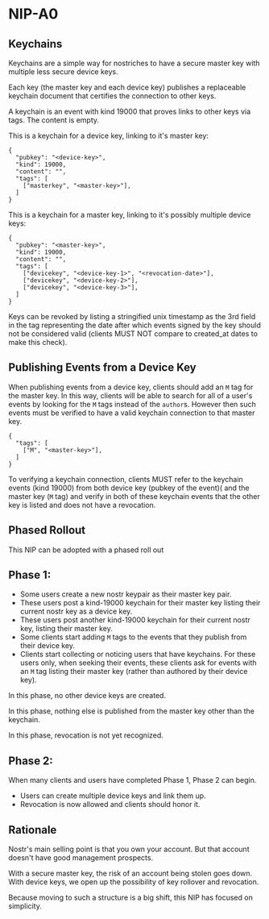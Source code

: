 NIP-A0
======

Keychains
---------

Keychains are a simple way for nostriches to have a secure master key with multiple less secure device keys.

Each key (the master key and each device key) publishes a replaceable keychain document that certifies the connection to other keys.

A keychain is an event with kind 19000 that proves links to other keys via tags. The content is empty.

This is a keychain for a device key, linking to it's master key:

```
{
  "pubkey": "<device-key>",
  "kind": 19000,
  "content": "",
  "tags": [
    ["masterkey", "<master-key>"],
  ]
}
```

This is a keychain for a master key, linking to it's possibly multiple device keys:

```
{
  "pubkey": "<master-key>",
  "kind": 19000,
  "content": "",
  "tags": [
    ["devicekey", "<device-key-1>", "<revocation-date>"],
    ["devicekey", "<device-key-2>"],
    ["devicekey", "<device-key-3>"],
  ]
}
```

Keys can be revoked by listing a stringified unix timestamp as the 3rd field in the tag representing the date after which events signed by the key should not be considered valid (clients MUST NOT compare to created_at dates to make this check).


Publishing Events from a Device Key
-----------------------------------

When publishing events from a device key, clients should add an `M` tag for the master key. In this way, clients will be able to search for all of a user's events by looking for the `M` tags instead of the `author`s. However then such events must be verified
to have a valid keychain connection to that master key.

```
{
  "tags": [
    ["M", "<master-key>"],
  ]
}
```

To verifying a keychain connection, clients MUST refer to the keychain events (kind 19000) from both device key (pubkey of the event)( and the master key (`M` tag) and verify in both of these keychain events that the other key is listed and does not have a revocation.


Phased Rollout
--------------

This NIP can be adopted with a phased roll out

Phase 1:
--------

* Some users create a new nostr keypair as their master key pair.
* These users post a kind-19000 keychain for their master key listing their current nostr key as a device key.
* These users post another kind-19000 keychain for their current nostr key, listing their master key.
* Some clients start adding `M` tags to the events that they publish from their device key.
* Clients start collecting or noticing users that have keychains.  For these users only, when seeking their events, these clients ask for events with an `M` tag listing their master key (rather than authored by their device key).

In this phase, no other device keys are created.

In this phase, nothing else is published from the master key other than the keychain.

In this phase, revocation is not yet recognized.


Phase 2:
--------

When many clients and users have completed Phase 1, Phase 2 can begin.

* Users can create multiple device keys and link them up.
* Revocation is now allowed and clients should honor it.


Rationale
---------

Nostr's main selling point is that you own your account. But that account doesn't have good
management prospects.

With a secure master key, the risk of an account being stolen goes down. With device keys,
we open up the possibility of key rollover and revocation.

Because moving to such a structure is a big shift, this NIP has focused on simplicity.
